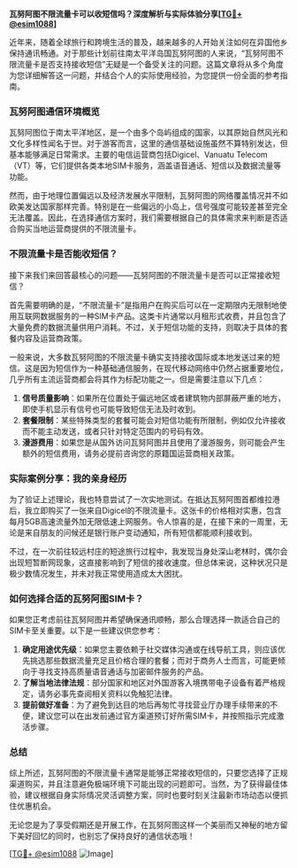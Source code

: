 **瓦努阿图不限流量卡可以收短信吗？深度解析与实际体验分享[[TG💪+ @esim1088](https://t.me/s/esim1088)]**

近年来，随着全球旅行和跨境生活的普及，越来越多的人开始关注如何在异国他乡保持通讯畅通。对于那些计划前往南太平洋岛国瓦努阿图的人来说，“瓦努阿图不限流量卡是否支持接收短信”无疑是一个备受关注的问题。这篇文章将从多个角度为您详细解答这一问题，并结合个人的实际使用经验，为您提供一份全面的参考指南。

### 瓦努阿图通信环境概览

瓦努阿图位于南太平洋地区，是一个由多个岛屿组成的国家，以其原始自然风光和文化多样性闻名于世。对于游客而言，这里的通信基础设施虽然不算特别发达，但基本能够满足日常需求。主要的电信运营商包括Digicel、Vanuatu Telecom（VT）等，它们提供各类本地SIM卡服务，涵盖语音通话、短信以及数据流量等功能。

然而，由于地理位置偏远以及经济发展水平限制，瓦努阿图的网络覆盖情况并不如欧美发达国家那样完善。特别是在一些偏远的小岛上，信号强度可能较差甚至完全无法覆盖。因此，在选择通信方案时，我们需要根据自己的具体需求来判断是否适合购买当地运营商提供的不限流量卡。

### 不限流量卡是否能收短信？

接下来我们来回答最核心的问题——瓦努阿图的不限流量卡是否可以正常接收短信？

首先需要明确的是，“不限流量卡”是指用户在购买后可以在一定期限内无限制地使用互联网数据服务的一种SIM卡产品。这类卡片通常以月租形式收费，并且包含了大量免费的数据流量供用户消耗。不过，关于短信功能的支持，则取决于具体的套餐内容及运营商政策。

一般来说，大多数瓦努阿图的不限流量卡确实支持接收国际或本地发送过来的短信。这是因为短信作为一种基础通信服务，在现代移动网络中仍然占据重要地位，几乎所有主流运营商都会将其作为标配功能之一。但是需要注意以下几点：

1. **信号质量影响**：如果所在位置处于偏远地区或者建筑物内部屏蔽严重的地方，即使手机显示有信号也可能导致短信无法及时收到。
2. **套餐限制**：某些特殊类型的套餐可能会对短信功能有所限制，例如仅允许接收而不能主动发送，或者只针对特定范围内的号码有效。
3. **漫游费用**：如果您是从国外访问瓦努阿图并且使用了漫游服务，则可能会产生额外的短信费用，请务必提前咨询您的原籍国运营商相关政策。

### 实际案例分享：我的亲身经历

为了验证上述理论，我也特意尝试了一次实地测试。在抵达瓦努阿图首都维拉港后，我立即购买了一张来自Digicel的不限流量卡。这张卡的价格相对实惠，包含每月5GB高速流量外加无限低速上网服务。令人惊喜的是，在接下来的一周里，无论是来自朋友的问候还是银行账户变动通知，所有短信都能顺利接收到。

不过，在一次前往较远村庄的短途旅行过程中，我发现当身处深山老林时，偶尔会出现短暂断网现象，这直接影响到了短信的接收速度。但总体来说，这种状况只是极少数情况发生，并未对我正常使用造成太大困扰。

### 如何选择合适的瓦努阿图SIM卡？

如果您正考虑前往瓦努阿图并希望确保通讯顺畅，那么合理选择一款适合自己的SIM卡至关重要。以下是一些建议供您参考：

1. **确定用途优先级**：如果您主要依赖于社交媒体沟通或在线导航工具，则应该优先挑选那些数据流量充足且价格合理的套餐；而对于商务人士而言，可能更倾向于寻找支持高质量语音通话与加密邮件服务的产品。
2. **了解当地法律法规**：部分国家和地区对外国游客入境携带电子设备有着严格规定，请务必事先查阅相关资料以免触犯法律。
3. **提前做好准备**：为了避免到达目的地后再匆忙寻找营业厅办理手续带来的不便，建议您可以在出发前通过官方渠道预订好所需SIM卡，并按照指示完成激活步骤。

### 总结

综上所述，瓦努阿图的不限流量卡通常是能够正常接收短信的，只要您选择了正规渠道购买，并且注意避免极端环境下可能出现的问题即可。当然，为了获得最佳体验，建议根据自身实际情况灵活调整方案，同时也要时刻关注最新市场动态以便抓住优惠机会。

无论您是为了享受假期还是开展工作，在瓦努阿图这样一个美丽而又神秘的地方留下美好回忆的同时，也别忘了保持良好的通信状态哦！

[[TG💪+ @esim1088](https://t.me/s/esim1088) ![Image](https://i.postimg.cc/4NQfJmqS/Snipaste-2025-05-13-00-14-12.png)]